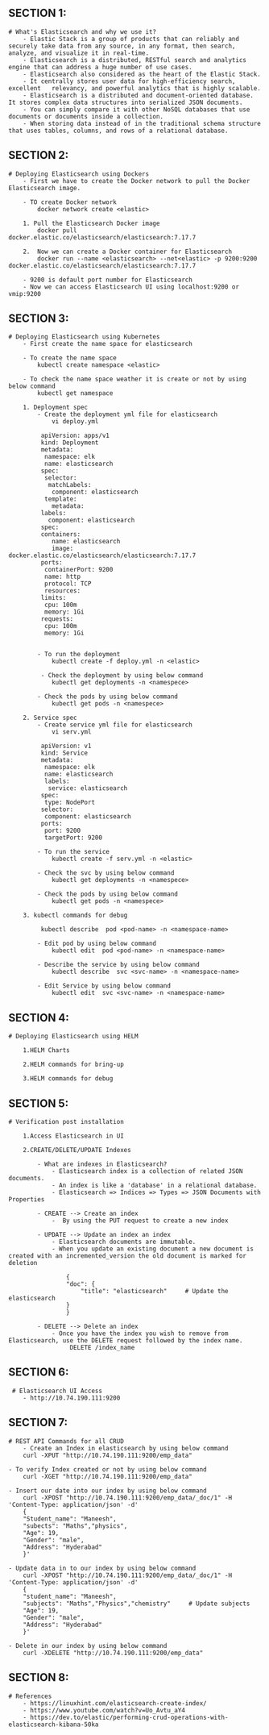 SECTION 1:
---------
    # What's Elasticsearch and why we use it?
        - Elastic Stack is a group of products that can reliably and securely take data from any source, in any format, then search, analyze, and visualize it in real-time.             
        - Elasticsearch is a distributed, RESTful search and analytics engine that can address a huge number of use cases. 
        - Elasticsearch also considered as the heart of the Elastic Stack.
        - It centrally stores user data for high-efficiency search, excellent   relevancy, and powerful analytics that is highly scalable.
        - Elasticsearch is a distributed and document-oriented database. It stores complex data structures into serialized JSON documents.
        - You can simply compare it with other NoSQL databases that use documents or documents inside a collection.
        - When storing data instead of in the traditional schema structure that uses tables, columns, and rows of a relational database.
        
SECTION 2:
---------
    # Deploying Elasticsearch using Dockers
        - First we have to create the Docker network to pull the Docker Elasticsearch image.

        - TO create Docker network
            docker network create <elastic>
        
        1. Pull the Elasticsearch Docker image
            docker pull docker.elastic.co/elasticsearch/elasticsearch:7.17.7

        2.  Now we can create a Docker container for Elasticsearch
            docker run --name <elasticsearch> --net<elastic> -p 9200:9200 docker.elastic.co/elasticsearch/elasticsearch:7.17.7

        - 9200 is default port number for Elasticsearch
        - Now we can access Elasticsearch UI using localhost:9200 or vmip:9200

SECTION 3:
---------
    # Deploying Elasticsearch using Kubernetes
        - First create the name space for elasticsearch

        - To create the name space
            kubectl create namespace <elastic>

        - To check the name space weather it is create or not by using below command
            kubectl get namespace

        1. Deployment spec
            - Create the deployment yml file for elasticsearch
                vi deploy.yml

             apiVersion: apps/v1
             kind: Deployment
             metadata:
              namespace: elk
              name: elasticsearch
             spec:
              selector:
               matchLabels:
                component: elasticsearch
              template:
                metadata:
             labels:
               component: elasticsearch
             spec:
             containers:
                name: elasticsearch
                image: docker.elastic.co/elasticsearch/elasticsearch:7.17.7
             ports:
              containerPort: 9200
              name: http
              protocol: TCP
              resources:
             limits:
              cpu: 100m
              memory: 1Gi
             requests:
              cpu: 100m
              memory: 1Gi


            - To run the deployment
                kubectl create -f deploy.yml -n <elastic>  

             - Check the deployment by using below command
                kubectl get deployments -n <namespece> 

            - Check the pods by using below command   
                kubectl get pods -n <namespece>   

        2. Service spec
            - Create service yml file for elasticsearch
                vi serv.yml

             apiVersion: v1
             kind: Service
             metadata:
              namespace: elk
              name: elasticsearch
              labels:
               service: elasticsearch
             spec:
              type: NodePort
             selector:
              component: elasticsearch
             ports:
              port: 9200
              targetPort: 9200                

            - To run the service
                kubectl create -f serv.yml -n <elastic> 

            - Check the svc by using below command
                kubectl get deployments -n <namespece> 

            - Check the pods by using below command   
                kubectl get pods -n <namespece>                    

        3. kubectl commands for debug 

             kubectl describe  pod <pod-name> -n <namespace-name>

            - Edit pod by using below command
                kubectl edit  pod <pod-name> -n <namespace-name>

            - Describe the service by using below command
                kubectl describe  svc <svc-name> -n <namespace-name>  

            - Edit Service by using below command
                kubectl edit  svc <svc-name> -n <namespace-name>
SECTION 4:
--------        
    # Deploying Elasticsearch using HELM

        1.HELM Charts

        2.HELM commands for bring-up

        3.HELM commands for debug

SECTION 5:
----------

    # Verification post installation

        1.Access Elasticsearch in UI

        2.CREATE/DELETE/UPDATE Indexes

            - What are indexes in Elasticsearch?
                - Elasticsearch index is a collection of related JSON documents.
                - An index is like a 'database' in a relational database. 
                - Elasticsearch => Indices => Types => JSON Documents with Properties

            - CREATE --> Create an index
                -  By using the PUT request to create a new index

            - UPDATE --> Update an index an index
                - Elasticsearch documents are immutable.
                - When you update an existing document a new document is created with an incremented_version the old document is marked for deletion

                    {
                    "doc": {
                        "title": "elasticsearch"     # Update the elasticsearch
                    }
                    } 
             
            - DELETE --> Delete an index
                - Once you have the index you wish to remove from Elasticsearch, use the DELETE request followed by the index name.
                     DELETE /index_name
SECTION 6:
--------
     # Elasticsearch UI Access
        - http://10.74.190.111:9200

SECTION 7:
----------

    # REST API Commands for all CRUD
        - Create an Index in elasticsearch by using below command
        curl -XPUT "http://10.74.190.111:9200/emp_data" 

    - To verify Index created or not by using below command
        curl -XGET "http://10.74.190.111:9200/emp_data" 

    - Insert our date into our index by using below command
        curl -XPOST "http://10.74.190.111:9200/emp_data/_doc/1" -H 'Content-Type: application/json' -d' 
        {
        "Student_name": "Maneesh",
        "subects": "Maths","physics",
        "Age": 19,
        "Gender": "male",
        "Address": "Hyderabad"
        }'  

    - Update data in to our index by using below command
        curl -XPOST "http://10.74.190.111:9200/emp_data/_doc/1" -H 'Content-Type: application/json' -d'
        {
        "student_name": "Maneesh",
        "subjects": "Maths","Physics","chemistry"     # Update subjects
        "Age": 19,
        "Gender": "male",
        "Address": "Hyderabad"
        }' 

    - Delete in our index by using below command
        curl -XDELETE "http://10.74.190.111:9200/emp_data"  
SECTION 8:
---------
    # References 
        - https://linuxhint.com/elasticsearch-create-index/  
        - https://www.youtube.com/watch?v=Uo_Avtu_aY4 
        - https://dev.to/elastic/performing-crud-operations-with-elasticsearch-kibana-50ka                            
               